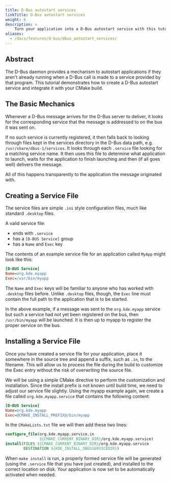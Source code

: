 ```yaml
---
title: D-Bus autostart services
linkTitle: D-Bus autostart services
weight: 6
description: >
    Turn your application into a D-Bus autostart service with this tutorial. This D-Bus feature, also known as "D-Bus service activation", will ensure that even when your application isn't running that D-Bus calls made to it will work by relying on the D-Bus daemon itself to start your app if and when needed.
aliases:
  - /docs/features/d-bus/dbus_autostart_services/
---
```


## Abstract

The D-Bus daemon provides a mechanism to autostart applications if they aren't already running when a D-Bus call is made to a service provided by that program. This tutorial demonstrates how to create a D-Bus autostart service and integrate it with your CMake build.

## The Basic Mechanics

Whenever a D-Bus message arrives for the D-Bus server to deliver, it looks for the corresponding service that the message is addressed to on the bus it was sent on.

If no such service is currently registered, it then falls back to looking through files kept in the services directory in the D-Bus data path, e.g. `/usr/share/dbus-1/services`. It looks through each `.service` file looking for a matching service name. It then uses this file to determine what application to launch, waits for the application to finish launching and then (if all goes well) delivers the message.

All of this happens transparently to the application the message originated with.
## Creating a Service File

The service files are simple `.ini` style configuration files, much like standard `.desktop` files.

A valid service file:

 - ends with `.service`
 - has a `[D-BUS Service]` group
 - has a `Name` and `Exec` key

The contents of an example service file for an application called `MyApp` might look like this:

```ini
[D-BUS Service]
Name=org.kde.myapp
Exec=/usr/bin/myapp
```

The `Name` and `Exec` keys will be familiar to anyone who has worked with `.desktop` files before. Unlike `.desktop` files, though, the `Exec` line must contain the full path to the application that is to be started.

In the above example, if a message was sent to the `org.kde.myapp` service but such a service had not yet been registered on the bus, then `/usr/bin/myapp` will be launched. It is then up to myapp to register the proper service on the bus.

## Installing a Service File

Once you have created a service file for your application, place it somewhere in the source tree and append a suffix, such as `.in`, to the filename. This will allow us to process the file during the build to customize the Exec entry without the risk of overwriting the source file.

We will be using a simple CMake directive to perform the customization and installation. Since the install prefix is not known until build time, we need to adjust our service file slightly. Using the myapp example again, we create a file called `org.kde.myapp.service` that contains the following content:

```ini
[D-BUS Service]
Name=org.kde.myapp
Exec=@CMAKE_INSTALL_PREFIX@/bin/myapp
```

In the `CMakeLists.txt` file we will then add these two lines:

```cmake
configure_file(org.kde.myapp.service.in
               ${CMAKE_CURRENT_BINARY_DIR}/org.kde.myapp.service)
install(FILES ${CMAKE_CURRENT_BINARY_DIR}/org.kde.myapp.service
        DESTINATION ${KDE_INSTALL_DBUSSERVICEDIR})
```

When `make install` is run, a properly formed service file will be generated (using the `.service` file that you have just created), and installed to the correct location on disk. Your application is now set to be automatically activated when needed. 
